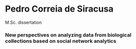 # Pedro Correia de Siracusa

M.Sc. dissertation
### New perspectives on analyzing data from biological collections based on social network analytics

